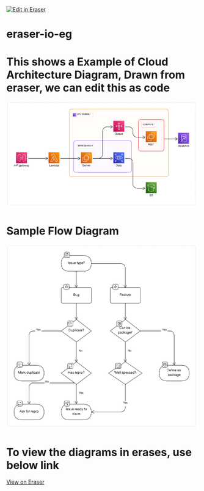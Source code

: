 <p><a target="_blank" href="https://app.eraser.io/workspace/QZaoZU96wtJGhuUK0utn" id="edit-in-eraser-github-link"><img alt="Edit in Eraser" src="https://firebasestorage.googleapis.com/v0/b/second-petal-295822.appspot.com/o/images%2Fgithub%2FOpen%20in%20Eraser.svg?alt=media&amp;token=968381c8-a7e7-472a-8ed6-4a6626da5501"></a></p>

# eraser-io-eg
# This shows a Example of Cloud Architecture Diagram, Drawn from eraser, we can edit this as code


![Figure 5](/.eraser/QZaoZU96wtJGhuUK0utn___xHDxrJF90SVzAXgzcyI4YCKpeqF3___---figure---owlFkOhiPR8QYc80nomBp---figure---QW5p3AeK7MeaZW8bz2B1lA.png "Figure 5")



# Sample Flow Diagram
![Figure 1](/.eraser/QZaoZU96wtJGhuUK0utn___xHDxrJF90SVzAXgzcyI4YCKpeqF3___---figure---_DpEV37f0aGdb6SAtncxj---figure---3-VPPUV_2bbS_vpxeK7PdA.png "Figure 1")



# To view the diagrams in erases, use below link
[﻿View on Eraser](https://app.eraser.io/workspace/jMUl9J18Hdav0RG8dTuj?elements=10kFcCDIovSyt7mmUy-bYQ) 


<!--- Eraser file: https://app.eraser.io/workspace/QZaoZU96wtJGhuUK0utn --->